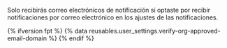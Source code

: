 Solo recibirás correo electrónicos de notificación si optaste por recibir notificaciones por correo electrónico en los ajustes de las notificaciones.

{% ifversion fpt %}
{% data reusables.user_settings.verify-org-approved-email-domain %}
{% endif %}
